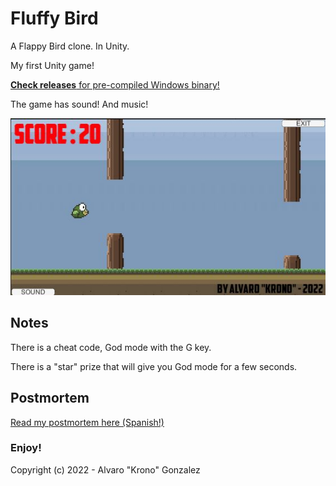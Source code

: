 # Fluffy Bird

A Flappy Bird clone. In Unity.

My first Unity game! 

[**Check releases** for pre-compiled Windows binary!](https://github.com/alvarogonzalezferrer/fluffy_bird/releases)

The game has sound! And music!

![Screenshoot](screenshoot_gameplay.jpg)

## Notes

There is a cheat code, God mode with the G key.

There is a "star" prize that will give you God mode for a few seconds.

## Postmortem

[Read my postmortem here (Spanish!)](POSTMORTEM.md)

### Enjoy!

Copyright (c) 2022 - Alvaro "Krono" Gonzalez

